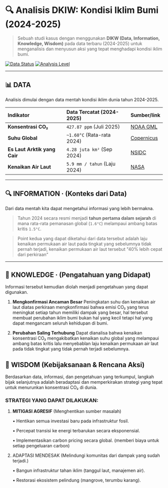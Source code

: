 # 🔍 Analisis DKIW: Kondisi Iklim Bumi (2024-2025)
> Sebuah studi kasus dengan menggunakan **DIKW (Data, Information, Knowledge, Wisdom)** pada data terbaru (2024-2025) untuk menganalisis dan menyusun aksi yang tepat menghadapi kondisi iklim bumi.

[![Data Status](https://img.shields.io/badge/Data-2024%2F2025-blue.svg)](https://shields.io/)
[![Analysis Level](https://img.shields.io/badge/Analysis-Critical-red.svg)](https://shields.io/)

---

## 📊 DATA
Analisis dimulai dengan data mentah kondisi iklim dunia tahun 2024-2025.

| Indikator | Data Tercatat (2024-2025) | Sumber/link |
| :--- | :--- | :--- |
| **Konsentrasi CO₂** | `427.87 ppm` (Juli 2025) | [NOAA GML](https://gml.noaa.gov/ccgg/trends/) |
| **Suhu Global** | `~1.60°C` (Rata-rata 2024) | [Copernicus](https://climate.copernicus.eu/) |
| **Es Laut Arktik yang Cair** | `4.28 juta km²` (Sep 2024) | [NSIDC](https://nsidc.org/arcticseaicenews/) |
| **Kenaikan Air Laut**| `5.9 mm / tahun` (Laju 2024) | [NASA](https://sealevel.nasa.gov/) |

---

## 🔍 INFORMATION · (Konteks dari Data)
Dari data mentah kita dapat mengetahui informasi yang lebih bermakna.

>Tahun 2024 secara resmi menjadi **tahun pertama dalam sejarah** di mana rata-rata pemanasan global (`1.6°C`) melampaui ambang batas kritis `1.5°C`.

>Point kedua yang dapat diketahui dari data tersebut adalah laju kenaikan permukaan air laut pada tingkat yang sebelumnya tidak pernah terjadi, kenaikan permukaan air laut tersebut "40% lebih cepat dari perkiraan"

---

## 🧠 KNOWLEDGE · (Pengatahuan yang Didapat)
Informasi tersebut kemudian diolah menjadi pengetahuan yang dapat digunakan.

1. **Mengkonfirmasi Ancaman Besar**
    Peningkatan suhu dan kenaikan air laut diatas perkiraan mengkonfirmasi bahwa emisi CO₂ yang terus meningkat setiap tahun memiliki dampak yang besar, hal tersebut membuat perubahan iklim bumi bukan hal yang kecil tetapi hal yang dapat mengancam seluruh kehidupan di bumi.

2. **Perubahan Saling Terhubung**
   Dapat dianalisa bahwa kenaikan konsentrasi CO₂ mengakibatkan kenaikan suhu global yang melampaui ambang batas kritis lalu menyebablan laju kenaikan permukaan air laut pada tidak tingkat yang tidak pernah terjadi sebelumnya.

## 🎯 WISDOM (Kebijaksanaan & Rencana Aksi)
Berdasarkan data, informasi, dan pengetahuan yang terkumpul, langkah bijak selanjutnya adalah beradaptasi dan memperkirakan strategi yang tepat untuk menurunkan konsentrasi CO₂ di dunia.

### STRATEGI YANG DAPAT DILAKUKAN:
1. **MITIGASI AGRESIF**	(Menghentikan sumber masalah)

   • Hentikan semua investasi baru pada infrastruktur fosil.
   
   • Percepat transisi ke energi terbarukan secara eksponensial.
   
   • Implementasikan carbon pricing secara global. (memberi biaya untuk setiap pengeluaran carbon)
   
2. ADAPTASI MENDESAK (Melindungi komunitas dari dampak yang sudah terjadi.)
   
   • Bangun infrastruktur tahan iklim (tanggul laut, manajemen air).
   
   • Restorasi ekosistem pelindung (mangrove, terumbu karang).

